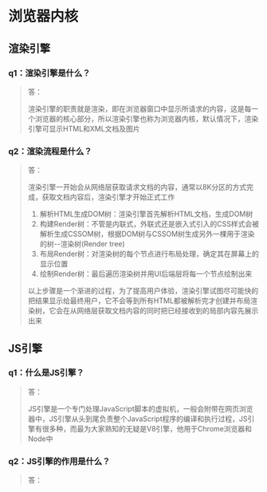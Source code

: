 # 浏览器内核

## 渲染引擎

### q1：渲染引擎是什么？

>答：
>
>渲染引擎的职责就是渲染，即在浏览器窗口中显示所请求的内容，这是每一个浏览器的核心部分，所以渲染引擎也称为浏览器内核，默认情况下，渲染引擎可显示HTML和XML文档及图片

### q2：渲染流程是什么？

>答：
>
>渲染引擎一开始会从网络层获取请求文档的内容，通常以8K分区的方式完成，获取文档内容后，渲染引擎才开始正式工作
>
>1. 解析HTML生成DOM树：渲染引擎首先解析HTML文档，生成DOM树
>2. 构建Render树：不管是内联式，外联式还是嵌入式引入的CSS样式会被解析生成CSSOM树，根据DOM树与CSSOM树生成另外一棵用于渲染的树--渲染树(Render tree)
>3. 布局Render树：对渲染树的每个节点进行布局处理，确定其在屏幕上的显示位置
>4. 绘制Render树：最后遍历渲染树并用UI后端层将每一个节点绘制出来
>
>以上步骤是一个渐进的过程，为了提高用户体验，渲染引擎试图尽可能快的把结果显示给最终用户，它不会等到所有HTML都被解析完才创建并布局渲染树，它会在从网络层获取文档内容的同时把已经接收到的局部内容先展示出来

## JS引擎

### q1：什么是JS引擎？

>答：
>
>JS引擎是一个专门处理JavaScript脚本的虚拟机，一般会附带在网页浏览器中，JS引擎从头到尾负责整个JavaScript程序的编译和执行过程，JS引擎有很多种，而最为大家熟知的无疑是V8引擎，他用于Chrome浏览器和Node中

### q2：JS引擎的作用是什么？

>答：
>
>
